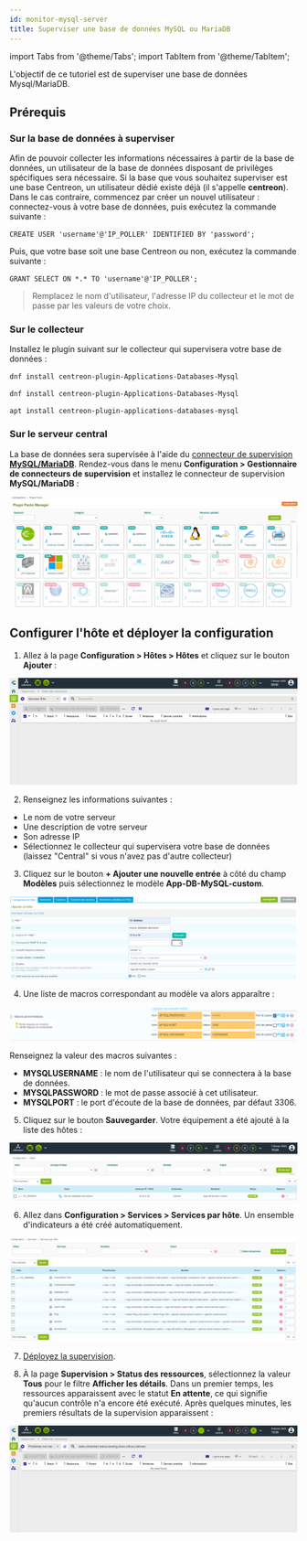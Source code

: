 ```yaml
---
id: monitor-mysql-server
title: Superviser une base de données MySQL ou MariaDB
---
```


import Tabs from '@theme/Tabs';
import TabItem from '@theme/TabItem';

L'objectif de ce tutoriel est de superviser une base de données Mysql/MariaDB.

## Prérequis

### Sur la base de données à superviser

Afin de pouvoir collecter les informations nécessaires à partir de la base de données, un utilisateur de la base de données disposant de privilèges spécifiques sera nécessaire. Si la base que vous souhaitez superviser est une base Centreon, un utilisateur dédié existe déjà (il s'appelle **centreon**). Dans le cas contraire, commencez par créer un nouvel utilisateur : connectez-vous à votre base de données, puis exécutez la commande suivante :

```shell
CREATE USER 'username'@'IP_POLLER' IDENTIFIED BY 'password';
```

Puis, que votre base soit une base Centreon ou non, exécutez la commande suivante :

```shell
GRANT SELECT ON *.* TO 'username'@'IP_POLLER';
```

> Remplacez le nom d'utilisateur, l'adresse IP du collecteur et le mot de passe par les valeurs de votre choix.

### Sur le collecteur

Installez le plugin suivant sur le collecteur qui supervisera votre base de données :

<Tabs groupId="sync">
<TabItem value="Alma / RHEL / Oracle Linux 8" label="Alma / RHEL / Oracle Linux 8">

``` shell
dnf install centreon-plugin-Applications-Databases-Mysql
```

</TabItem>
<TabItem value="Alma / RHEL / Oracle Linux 9" label="Alma / RHEL / Oracle Linux 9">

``` shell
dnf install centreon-plugin-Applications-Databases-Mysql
```

</TabItem>
<TabItem value="Debian 11 & 12" label="Debian 11 & 12">

```shell
apt install centreon-plugin-applications-databases-mysql
```

</TabItem>

</Tabs>

### Sur le serveur central

La base de données sera supervisée à l'aide du [connecteur de supervision **MySQL/MariaDB**](/pp/integrations/plugin-packs/procedures/applications-databases-mysql).
Rendez-vous dans le menu **Configuration > Gestionnaire de connecteurs de supervision** et installez le connecteur de supervision **MySQL/MariaDB** :

![image](../assets/getting-started/quick_start_mysql_0.gif)

## Configurer l'hôte et déployer la configuration

1. Allez à la page **Configuration > Hôtes > Hôtes** et cliquez sur le bouton **Ajouter** :

  ![image](../assets/getting-started/quick_start_mysql_1a.gif)

2. Renseignez les informations suivantes :

  * Le nom de votre serveur
  * Une description de votre serveur
  * Son adresse IP
  * Sélectionnez le collecteur qui supervisera votre base de données (laissez "Central" si vous n'avez pas d'autre collecteur)

3. Cliquez sur le bouton **+ Ajouter une nouvelle entrée** à côté du champ **Modèles** puis sélectionnez le modèle
**App-DB-MySQL-custom**.

  ![image](../assets/getting-started/quick_start_mysql_1a.png)

4. Une liste de macros correspondant au modèle va alors apparaître :

  ![image](../assets/getting-started/quick_start_mysql_1b.png)

  Renseignez la valeur des macros suivantes :

  * **MYSQLUSERNAME** : le nom de l'utilisateur qui se connectera à la base de données.
  * **MYSQLPASSWORD** : le mot de passe associé à cet utilisateur.
  * **MYSQLPORT** : le port d'écoute de la base de données, par défaut 3306.

5. Cliquez sur le bouton **Sauvegarder**. Votre équipement a été ajouté à la liste des hôtes :

  ![image](../assets/getting-started/quick_start_mysql_2.png)

6. Allez dans **Configuration > Services > Services par hôte**. Un ensemble d'indicateurs a été créé automatiquement.

  ![image](../assets/getting-started/quick_start_mysql_3.png)

7. [Déployez la supervision](first-supervision.md#déployer-une-configuration).

8. À la page **Supervision > Status des ressources**, sélectionnez la valeur **Tous** pour le
filtre **Afficher les détails**. Dans un premier temps, les ressources apparaissent avec le statut **En attente**, ce qui signifie qu'aucun contrôle n'a encore été exécuté. Après quelques minutes, les premiers résultats de la supervision apparaissent :

  ![image](../assets/getting-started/quick_start_mysql_4.gif)
